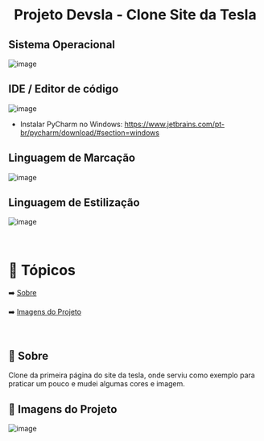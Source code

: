 <h1 align="center">
  <a> Projeto Devsla - Clone Site da Tesla  </a>
</h1>

<h2>Sistema Operacional</h2>

![image](https://user-images.githubusercontent.com/37275221/125127956-b2f42c80-e0d3-11eb-9d38-619abc7148ce.png) 


<h2>IDE / Editor de código </h2>

![image](https://user-images.githubusercontent.com/37275221/127346661-b2b51a03-8e4c-4788-a691-7554cf58948f.png)

- Instalar PyCharm no Windows: https://www.jetbrains.com/pt-br/pycharm/download/#section=windows

<h2> Linguagem de Marcação </h2>

![image](https://user-images.githubusercontent.com/37275221/129412117-b36f2ed0-40e5-4207-9758-7b262a012fc5.png)

<h2> Linguagem de Estilização </h2>

![image](https://user-images.githubusercontent.com/37275221/129412136-c462e004-863c-4745-8b30-5b4d869a58f7.png)




<br>


🏁 Tópicos
=================
 <!--ts-->
  ➡️ [Sobre](#Sobre)
  
  ➡️ [Imagens do Projeto](#ImgDoProj)

<br>



<h2> 🔵 Sobre </h2>

Clone da primeira página do site da tesla, onde serviu como exemplo para praticar um pouco e mudei algumas cores e imagem. 

<h2> 🔵 Imagens do Projeto </h2>

![image](https://user-images.githubusercontent.com/37275221/129460780-d2eed303-da8b-489e-9592-e590ea353110.png)


